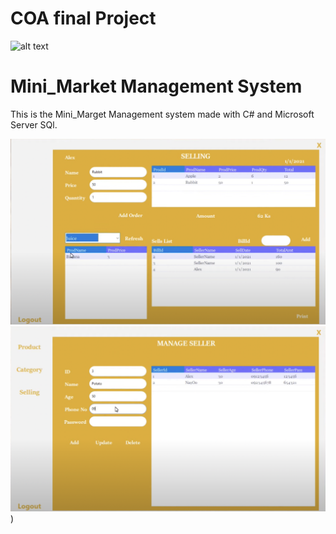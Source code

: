 # COA final Project

![alt text](https://upload.wikimedia.org/wikipedia/en/0/07/Ala-Too_International_University_Seal.png)

# Mini_Market Management System


This is the Mini_Marget Management system made with C# and Microsoft Server SQl. 



![project image](https://github.com/begalievn/COA-project/blob/main/screen1.png)
![project image2](https://github.com/begalievn/COA-project/blob/main/screen2.png))


